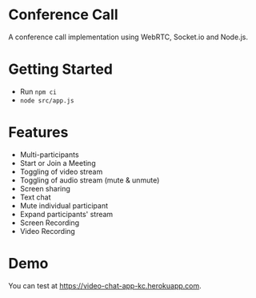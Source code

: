 # Conference Call

A conference call implementation using WebRTC, Socket.io and Node.js.

# Getting Started

-   Run `npm ci`
-   `node src/app.js`

# Features

-   Multi-participants
-   Start or Join a Meeting
-   Toggling of video stream
-   Toggling of audio stream (mute & unmute)
-   Screen sharing
-   Text chat
-   Mute individual participant
-   Expand participants' stream
-   Screen Recording
-   Video Recording

# Demo

You can test at https://video-chat-app-kc.herokuapp.com.
